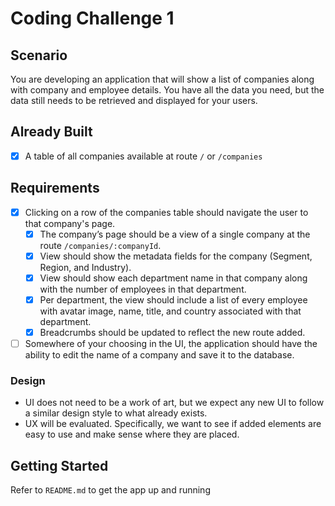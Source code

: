 # Coding Challenge 1
## Scenario
You are developing an application that will show a list of companies along with company and employee details. You have all the data you need, but the data still needs to be retrieved and displayed for your users.

## Already Built
- [x] A table of all companies available at route `/` or `/companies`

## Requirements
- [x] Clicking on a row of the companies table should navigate the user to that company's page.
  - [x] The company’s page should be a view of a single company at the route `/companies/:companyId`.
  - [x] View should show the metadata fields for the company (Segment, Region, and Industry).
  - [x] View should show each department name in that company along with the number of employees in that department.
  - [x] Per department, the view should include a list of every employee with avatar image, name, title, and country associated with that department.
  - [x] Breadcrumbs should be updated to reflect the new route added.
- [ ] Somewhere of your choosing in the UI, the application should have the ability to edit the name of a company and save it to the database.

### Design
- UI does not need to be a work of art, but we expect any new UI to follow a similar design style to what already exists.
- UX will be evaluated. Specifically, we want to see if added elements are easy to use and make sense where they are placed.

## Getting Started
Refer to `README.md` to get the app up and running